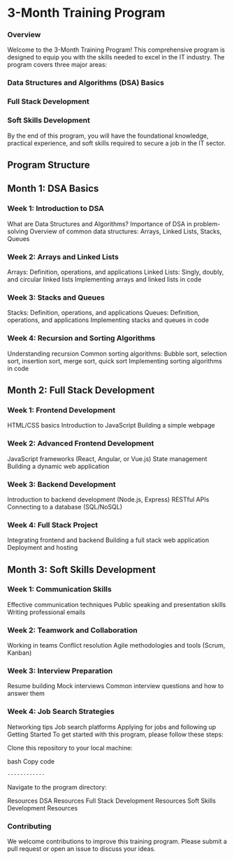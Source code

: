 # 3-Month Training Program
### Overview
Welcome to the 3-Month Training Program! This comprehensive program is designed to equip you with the skills needed to excel in the IT industry. The program covers three major areas:

### Data Structures and Algorithms (DSA) Basics
### Full Stack Development
### Soft Skills Development
By the end of this program, you will have the foundational knowledge, practical experience, and soft skills required to secure a job in the IT sector.

## Program Structure
## Month 1: DSA Basics
### Week 1: Introduction to DSA
What are Data Structures and Algorithms?
Importance of DSA in problem-solving
Overview of common data structures: Arrays, Linked Lists, Stacks, Queues
### Week 2: Arrays and Linked Lists
Arrays: Definition, operations, and applications
Linked Lists: Singly, doubly, and circular linked lists
Implementing arrays and linked lists in code
### Week 3: Stacks and Queues
Stacks: Definition, operations, and applications
Queues: Definition, operations, and applications
Implementing stacks and queues in code
### Week 4: Recursion and Sorting Algorithms
Understanding recursion
Common sorting algorithms: Bubble sort, selection sort, insertion sort, merge sort, quick sort
Implementing sorting algorithms in code
## Month 2: Full Stack Development
### Week 1: Frontend Development
HTML/CSS basics
Introduction to JavaScript
Building a simple webpage
### Week 2: Advanced Frontend Development
JavaScript frameworks (React, Angular, or Vue.js)
State management
Building a dynamic web application
### Week 3: Backend Development
Introduction to backend development (Node.js, Express)
RESTful APIs
Connecting to a database (SQL/NoSQL)
### Week 4: Full Stack Project
Integrating frontend and backend
Building a full stack web application
Deployment and hosting
## Month 3: Soft Skills Development
### Week 1: Communication Skills
Effective communication techniques
Public speaking and presentation skills
Writing professional emails
### Week 2: Teamwork and Collaboration
Working in teams
Conflict resolution
Agile methodologies and tools (Scrum, Kanban)
### Week 3: Interview Preparation
Resume building
Mock interviews
Common interview questions and how to answer them
### Week 4: Job Search Strategies
Networking tips
Job search platforms
Applying for jobs and following up
Getting Started
To get started with this program, please follow these steps:

Clone this repository to your local machine:

bash
Copy code
```
------------
```
Navigate to the program directory:


Resources
DSA Resources
Full Stack Development Resources
Soft Skills Development Resources
### Contributing
We welcome contributions to improve this training program. Please submit a pull request or open an issue to discuss your ideas.
